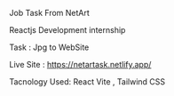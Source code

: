 Job Task From NetArt

Reactjs Development internship

Task : Jpg to WebSite

Live Site :  https://netartask.netlify.app/



Tacnology Used: React Vite , Tailwind CSS

